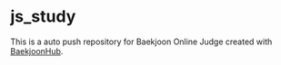 # js_study
This is a auto push repository for Baekjoon Online Judge created with [BaekjoonHub](https://github.com/BaekjoonHub/BaekjoonHub).
